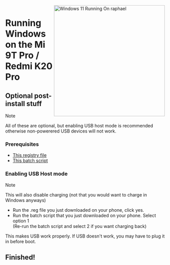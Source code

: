 <img align="right" src="https://raw.githubusercontent.com/graphiks/woa-raphael/main/media/raphael.png" width="350" alt="Windows 11 Running On raphael">


# Running Windows on the Mi 9T Pro / Redmi K20 Pro

## Optional post-install stuff
> [!NOTE]
> All of these are optional, but enabling USB host mode is recommended otherwise non-powerered USB devices will not work.

### Prerequisites
- [This registry file](https://github.com/graphiks/Port-Windows-11-Raphael/releases/download/raphael-usb/USB-OTG_ON.reg) 
- [This batch script](https://github.com/graphiks/Port-Windows-11-Raphael/releases/download/raphael-usb/OTG.and.Charge.switcher.bat)

### Enabling USB Host mode
> [!NOTE]
> This will also disable charging (not that you would want to charge in Windows anyways)

 - Run the .reg file you just downloaded on your phone, click yes.
 - Run the batch script that you just downloaded on your phone. Select option 1 <br>
(Re-run the batch script and select 2 if you want charging back)

This makes USB work properly. If USB doesn't work, you may have to plug it in before boot.


## Finished!




